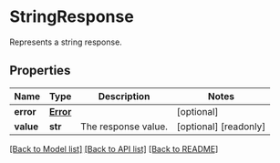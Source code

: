 # StringResponse

Represents a string response.
## Properties
Name | Type | Description | Notes
------------ | ------------- | ------------- | -------------
**error** | [**Error**](Error.md) |  | [optional] 
**value** | **str** | The response value. | [optional] [readonly] 

[[Back to Model list]](../README.md#documentation-for-models) [[Back to API list]](../README.md#documentation-for-api-endpoints) [[Back to README]](../README.md)



